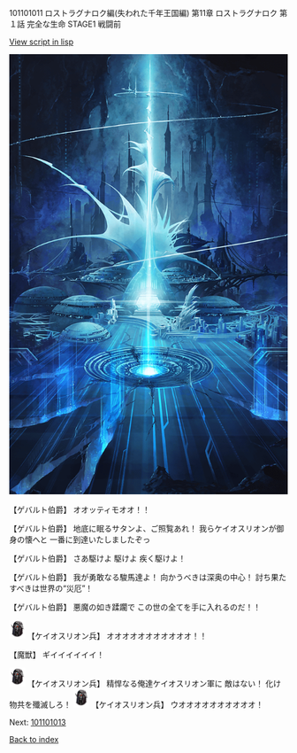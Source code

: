 101101011 ロストラグナロク編(失われた千年王国編) 第11章 ロストラグナロク 第１話 完全な生命 STAGE1 戦闘前

[View script in lisp](../scripts/101101011.txt)

![profound.png](../images/backgrounds/profound.png)

【ゲバルト伯爵】
オオッティモオオ！！

【ゲバルト伯爵】
地底に眠るサタンよ、ご照覧あれ！
我らケイオスリオンが御身の懐へと
一番に到達いたしましたぞっ

【ゲバルト伯爵】
さあ駆けよ
駆けよ
疾く駆けよ！

【ゲバルト伯爵】
我が勇敢なる駿馬達よ！
向かうべきは深奥の中心！
討ち果たすべきは世界の“災厄”！

【ゲバルト伯爵】
悪魔の如き蹂躙で
この世の全てを手に入れるのだ！！

<img src="../images/units/3820001.png" alt="3820001.png" height="34"/>
【ケイオスリオン兵】
オオオオオオオオオオオ！！

【魔獣】
ギイイイイイイ！

<img src="../images/units/3820001.png" alt="3820001.png" height="34"/>
【ケイオスリオン兵】
精悍なる俺達ケイオスリオン軍に
敵はない！
化け物共を殲滅しろ！

<img src="../images/units/3820001.png" alt="3820001.png" height="34"/>
【ケイオスリオン兵】
ウオオオオオオオオオオ！

Next: [101101013](101101013.md)

[Back to index](index.md)
